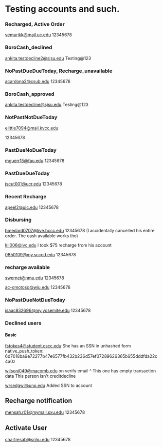 # Testing accounts and such.

### Recharged, Active Order
vemurikk@mail.uc.edu
12345678

### BoroCash_declined
ankita.testdecline2@sjsu.edu
Testing@123
### NoPastDueDueToday, Recharge_unavailable
acardona2@csub.edu
12345678

### BoroCash_approved
ankita.testdecline@sjsu.edu
Testing@123

### NotPastNotDueToday
elittle7094@mail.kvcc.edu

12345678

### PastDueNoDueToday
mguerr15@fau.edu
12345678
### PastDueDueToday
jscut001@ucr.edu
12345678
### Recent Recharge
apeel2@uic.edu
12345678

### Disbursing
bmedard0707@live.hccc.edu
12345678
(I accidentally cancelled his entire order. The cash available works tho)

kll006@lvc.edu
I took $75 recharge from his account

0850109@my.scccd.edu
12345678
### recharge available
swernet@nmu.edu
12345678

ac-omotoso@wiu.edu
12345678

### NoPastDueNotDueToday
isaac932696@my.yosemite.edu
12345678

### Declined users

#### Basic
fstokes4@student.cscc.edu
She has an SSN in unhashed form
native_push_token: 6d7018ba9e72277b47e6577fb432b236d57ef07289626365b655dddfda22c4a0z

wilsonj049@macomb.edu
on verify email
^ This one has empty transaction data
This person isn't creditdecline

wrsedgwi@uno.edu
Added SSN to account

## Recharge notification
mensah.r01@mymail.sxu.edu
12345678

## Activate User
chartresab@snhu.edu
12345678
